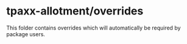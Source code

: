 # tpaxx-allotment/overrides

This folder contains overrides which will automatically be required by package users.

